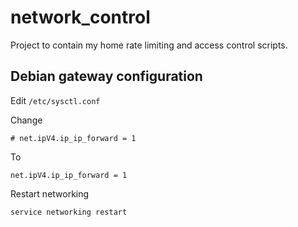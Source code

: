 # network_control

Project to contain my home rate limiting and access control scripts.

## Debian gateway configuration

Edit `/etc/sysctl.conf`

Change 

`# net.ipV4.ip_ip_forward = 1`

To

`net.ipV4.ip_ip_forward = 1`

Restart networking

`service networking restart`

